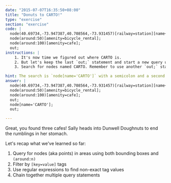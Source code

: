 ```yaml
---
date: "2015-07-07T16:35:50+08:00"
title: "Donuts to CARTO!"
type: "exercise"
section: "exercise"
code: |
  node(40.69734,-73.947387,40.708564,-73.931457)[railway=station][name~'^Mo'];
  node(around:50)[amenity=bicycle_rental];
  node(around:100)[amenity=cafe];
  out;
instructions: |
    1. It's now time we figured out where CARTO is.
    2. But let's keep the last `out;` statement and start a new query underneath in line 5
    3. Search for nodes named CARTO. Remember to use another `out;` statement to "print" the results. Because we're using two `out;` statements here, we expect to see our three cafes and the location for CARTO after running the query.

hint: The search is `node[name='CARTO']` with a semicolon and a second out statement!
answer: |
  node(40.69734,-73.947387,40.708564,-73.931457)[railway=station][name~'^Mo'];
  node(around:50)[amenity=bicycle_rental];
  node(around:100)[amenity=cafe];
  out;
  node[name='CARTO'];
  out;

---
```

Great, you found three cafes! Sally heads into Dunwell Doughnuts to end the rumblings in her stomach.

Let's recap what we've learned so far:

1. Query for nodes (aka points) in areas using both bounding boxes and `(around:n)`
2. Filter by `[key=value]` tags
3. Use regular expressions to find non-exact tag values
4. Chain together multiple query statements
